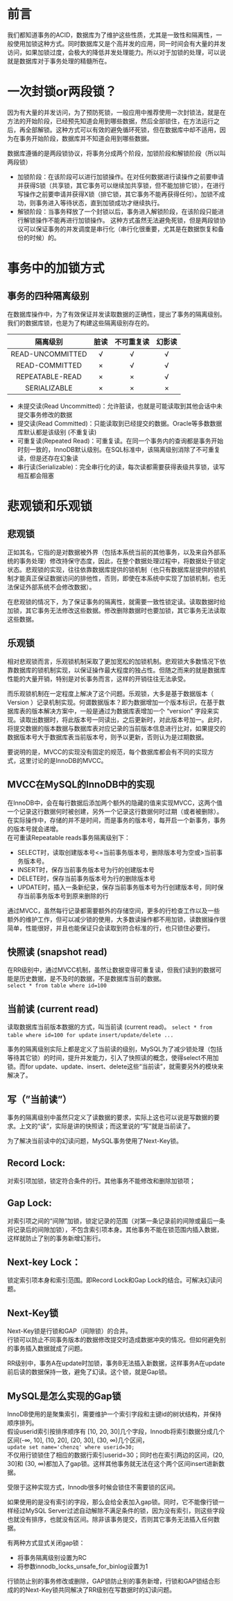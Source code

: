 # 前言
我们都知道事务的ACID，数据库为了维护这些性质，尤其是一致性和隔离性，一般使用加锁这种方式。同时数据库又是个高并发的应用，同一时间会有大量的并发访问，如果加锁过度，会极大的降低并发处理能力。所以对于加锁的处理，可以说就是数据库对于事务处理的精髓所在。   

# 一次封锁or两段锁？
因为有大量的并发访问，为了预防死锁，一般应用中推荐使用一次封锁法，就是在方法的开始阶段，已经预先知道会用到哪些数据，然后全部锁住，在方法运行之后，再全部解锁。这种方式可以有效的避免循环死锁，但在数据库中却不适用，因为在事务开始阶段，数据库并不知道会用到哪些数据。   

数据库遵循的是两段锁协议，将事务分成两个阶段，加锁阶段和解锁阶段（所以叫两段锁）   
- 加锁阶段：在该阶段可以进行加锁操作。在对任何数据进行读操作之前要申请并获得S锁（共享锁，其它事务可以继续加共享锁，但不能加排它锁），在进行写操作之前要申请并获得X锁（排它锁，其它事务不能再获得任何）。加锁不成功，则事务进入等待状态，直到加锁成功才继续执行。
- 解锁阶段：当事务释放了一个封锁以后，事务进入解锁阶段，在该阶段只能进行解锁操作不能再进行加锁操作。
这种方式虽然无法避免死锁，但是两段锁协议可以保证事务的并发调度是串行化（串行化很重要，尤其是在数据恢复和备份的时候）的。  


# 事务中的加锁方式
## 事务的四种隔离级别
在数据库操作中，为了有效保证并发读取数据的正确性，提出了事务的隔离级别。我们的数据库锁，也是为了构建这些隔离级别存在的。   

| 隔离级别 | 脏读 | 不可重复读 | 幻影读 |
| :---: | :---: | :---:| :---: |
| READ-UNCOMMITTED | √ | √ | √ |
| READ-COMMITTED | × | √ | √ |
| REPEATABLE-READ | × | × | √ |
| SERIALIZABLE | × | × | × |

- 未提交读(Read Uncommitted)：允许脏读，也就是可能读取到其他会话中未提交事务修改的数据
- 提交读(Read Committed)：只能读取到已经提交的数据。Oracle等多数数据库默认都是该级别 (不重复读)
- 可重复读(Repeated Read)：可重复读。在同一个事务内的查询都是事务开始时刻一致的，InnoDB默认级别。在SQL标准中，该隔离级别消除了不可重复读，但是还存在幻象读
- 串行读(Serializable)：完全串行化的读，每次读都需要获得表级共享锁，读写相互都会阻塞


# 悲观锁和乐观锁
## 悲观锁
正如其名，它指的是对数据被外界（包括本系统当前的其他事务，以及来自外部系统的事务处理）修改持保守态度，因此，在整个数据处理过程中，将数据处于锁定状态。悲观锁的实现，往往依靠数据库提供的锁机制（也只有数据库层提供的锁机制才能真正保证数据访问的排他性，否则，即使在本系统中实现了加锁机制，也无法保证外部系统不会修改数据）。
  
在悲观锁的情况下，为了保证事务的隔离性，就需要一致性锁定读。读取数据时给加锁，其它事务无法修改这些数据。修改删除数据时也要加锁，其它事务无法读取这些数据。
  
## 乐观锁
相对悲观锁而言，乐观锁机制采取了更加宽松的加锁机制。悲观锁大多数情况下依靠数据库的锁机制实现，以保证操作最大程度的独占性。但随之而来的就是数据库性能的大量开销，特别是对长事务而言，这样的开销往往无法承受。   

而乐观锁机制在一定程度上解决了这个问题。乐观锁，大多是基于数据版本（ Version ）记录机制实现。何谓数据版本？即为数据增加一个版本标识，在基于数据库表的版本解决方案中，一般是通过为数据库表增加一个 “version” 字段来实现。读取出数据时，将此版本号一同读出，之后更新时，对此版本号加一。此时，将提交数据的版本数据与数据库表对应记录的当前版本信息进行比对，如果提交的数据版本号大于数据库表当前版本号，则予以更新，否则认为是过期数据。    

要说明的是，MVCC的实现没有固定的规范，每个数据库都会有不同的实现方式，这里讨论的是InnoDB的MVCC。   


## MVCC在MySQL的InnoDB中的实现
在InnoDB中，会在每行数据后添加两个额外的隐藏的值来实现MVCC，这两个值一个记录这行数据何时被创建，另外一个记录这行数据何时过期（或者被删除）。 在实际操作中，存储的并不是时间，而是事务的版本号，每开启一个新事务，事务的版本号就会递增。    
在可重读Repeatable reads事务隔离级别下：  

- SELECT时，读取创建版本号<=当前事务版本号，删除版本号为空或>当前事务版本号。
- INSERT时，保存当前事务版本号为行的创建版本号
- DELETE时，保存当前事务版本号为行的删除版本号
- UPDATE时，插入一条新纪录，保存当前事务版本号为行创建版本号，同时保存当前事务版本号到原来删除的行
   
通过MVCC，虽然每行记录都需要额外的存储空间，更多的行检查工作以及一些额外的维护工作，但可以减少锁的使用，大多数读操作都不用加锁，读数据操作很简单，性能很好，并且也能保证只会读取到符合标准的行，也只锁住必要行。   


## 快照读 (snapshot read)
在RR级别中，通过MVCC机制，虽然让数据变得可重复读，但我们读到的数据可能是历史数据，是不及时的数据，不是数据库当前的数据。  
`select * from table where id=100`
## 当前读 (current read)
读取数据库当前版本数据的方式，叫当前读 (current read)。
`select * from table where id=100 for update`
`insert/update/delete ...`    

事务的隔离级别实际上都是定义了当前读的级别，MySQL为了减少锁处理（包括等待其它锁）的时间，提升并发能力，引入了快照读的概念，使得select不用加锁。而for update、update、insert、delete这些“当前读”，就需要另外的模块来解决了。    


## 写（”当前读”）
事务的隔离级别中虽然只定义了读数据的要求，实际上这也可以说是写数据的要求。上文的“读”，实际是讲的快照读；而这里说的“写”就是当前读了。    

为了解决当前读中的幻读问题，MySQL事务使用了Next-Key锁。    

## Record Lock: 
对索引项加锁，锁定符合条件的行。其他事务不能修改和删除加锁项；   
## Gap Lock: 
对索引项之间的“间隙”加锁，锁定记录的范围（对第一条记录前的间隙或最后一条将记录后的间隙加锁），不包含索引项本身。其他事务不能在锁范围内插入数据，这样就防止了别的事务新增幻影行。    
## Next-key Lock： 
锁定索引项本身和索引范围。即Record Lock和Gap Lock的结合。可解决幻读问题。    


## Next-Key锁
Next-Key锁是行锁和GAP（间隙锁）的合并。    
行锁可以防止不同事务版本的数据修改提交时造成数据冲突的情况。但如何避免别的事务插入数据就成了问题。    

RR级别中，事务A在update时加锁，事务B无法插入新数据，这样事务A在update前后读的数据保持一致，避免了幻读。这个锁，就是Gap锁。   

## MySQL是怎么实现的Gap锁
InnoDB使用的是聚集索引，需要维护一个索引字段和主键id的树状结构，并保持顺序排列。   
假设userid索引按排序顺序有 [10, 20, 30]几个字段，Innodb将索引数据分成几个区间(-∞, 10], (10, 20], (20, 30], (30, ∞)几个区间，   
`update set name='chenzq' where userid=30;`    
不仅用行锁锁住了相应的数据行索引userid=30；同时也在索引两边的区间，(20, 30]和 (30, ∞)都加入了gap锁。这样其他事务就无法在这个两个区间insert进新数据。   

受限于这种实现方式，Innodb很多时候会锁住不需要锁的区间。   

如果使用的是没有索引的字段，那么会给全表加入gap锁。同时，它不能像行锁一样经过MySQL Server过滤自动解除不满足条件的锁，因为没有索引，则这些字段也就没有排序，也就没有区间。除非该事务提交，否则其它事务无法插入任何数据。    

有两种方式显式关闭gap锁：
- 将事务隔离级别设置为RC 
- 将参数innodb_locks_unsafe_for_binlog设置为1  
  
行锁防止别的事务修改或删除，GAP锁防止别的事务新增，行锁和GAP锁结合形成的的Next-Key锁共同解决了RR级别在写数据时的幻读问题。   

